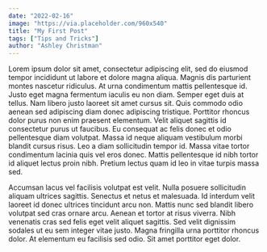 ```yaml
---
date: "2022-02-16"
image: "https://via.placeholder.com/960x540"
title: "My First Post"
tags: ["Tips and Tricks"]
author: "Ashley Christman"
---
```


Lorem ipsum dolor sit amet, consectetur adipiscing elit, sed do eiusmod tempor incididunt ut labore et dolore magna aliqua. Magnis dis parturient montes nascetur ridiculus. At urna condimentum mattis pellentesque id. Justo eget magna fermentum iaculis eu non diam. Semper eget duis at tellus. Nam libero justo laoreet sit amet cursus sit. Quis commodo odio aenean sed adipiscing diam donec adipiscing tristique. Porttitor rhoncus dolor purus non enim praesent elementum. Velit aliquet sagittis id consectetur purus ut faucibus. Eu consequat ac felis donec et odio pellentesque diam volutpat. Massa id neque aliquam vestibulum morbi blandit cursus risus. Leo a diam sollicitudin tempor id. Massa vitae tortor condimentum lacinia quis vel eros donec. Mattis pellentesque id nibh tortor id aliquet lectus proin nibh. Pretium lectus quam id leo in vitae turpis massa sed.

Accumsan lacus vel facilisis volutpat est velit. Nulla posuere sollicitudin aliquam ultrices sagittis. Senectus et netus et malesuada. Id interdum velit laoreet id donec ultrices tincidunt arcu non. Mattis nunc sed blandit libero volutpat sed cras ornare arcu. Aenean et tortor at risus viverra. Nibh venenatis cras sed felis eget velit aliquet sagittis. Sed velit dignissim sodales ut eu sem integer vitae justo. Magna fringilla urna porttitor rhoncus dolor. At elementum eu facilisis sed odio. Sit amet porttitor eget dolor.
